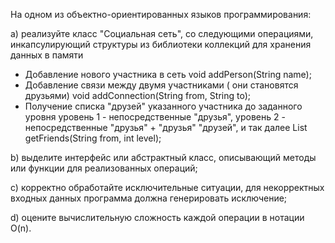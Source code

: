 ﻿На одном из объектно-ориентированных языков программирования:

a) реализуйте класс "Социальная сеть", со следующими операциями, инкапсулирующий
структуры из библиотеки коллекций для хранения данных в памяти
- Добавление нового участника в сеть
   void addPerson(String name); 
- Добавление связи между двумя участниками ( они становятся друзьями)
   void addConnection(String from, String to); 
- Получение списка "друзей" указанного участника до заданного уровня
   уровень 1 - непосредственные "друзья",
   уровень 2 - непосредственные "друзья" + "друзья" "друзей", и так далее
   List<String> getFriends(String from, int level);
   
b) выделите интерфейс или абстрактный класс, описывающий методы или функции для
   реализованных операций;
   
c) корректно обработайте исключительные ситуации, для некорректных входных данных
   программа должна генерировать исключение;
   
d) оцените вычислительную сложность каждой операции в нотации O(n).